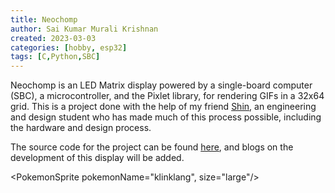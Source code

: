 ```yaml
---
title: Neochomp
author: Sai Kumar Murali Krishnan 
created: 2023-03-03
categories: [hobby, esp32]
tags: [C,Python,SBC]
---
```


<script>
import PokemonSprite from '$lib/components/pkmn/pokemon.svelte'
import Sprite from '$lib/components/pkmn/sprite.svelte'
import Framed from '$lib/components/pkmn/frame.svelte'
</script>


Neochomp is an LED Matrix display powered by a single-board computer (SBC), a microcontroller, and the Pixlet library, for rendering GIFs in a 32x64 grid. This is a project done with the help of my friend [Shin](https://seejianshin.com/), an engineering and design student who has made much of this process possible, including the hardware and design process.


The source code for the project can be found [here](https://github.com/saikumarmk/neochomp), and blogs on the development of this display will be added.

<PokemonSprite pokemonName="klinklang", size="large"/>
